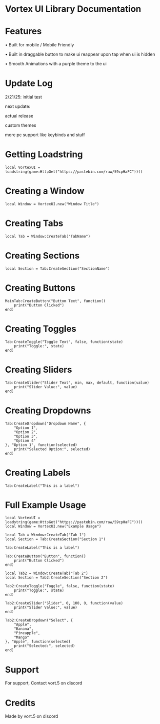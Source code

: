 # Vortex UI Library Documentation

# Features
• Built for mobile / Mobile Friendly

• Built in draggable button to make ui reappear upon 
tap when ui is hidden

• Smooth Animations with a purple theme to the ui

# Update Log
2/21/25: initial test

next update: 

actual release

custom themes

more pc support like keybinds and stuff

# Getting Loadstring
```
local VortexUI = loadstring(game:HttpGet("https://pastebin.com/raw/59cpHaFC"))()
```

# Creating a Window
```
local Window = VortexUI.new("Window Title")
```

# Creating Tabs
```
local Tab = Window:CreateTab("TabName")
```

# Creating Sections
```
local Section = Tab:CreateSection("SectionName")
```

# Creating Buttons
```
MainTab:CreateButton("Button Text", function()
    print("Button Clicked")
end)
```

# Creating Toggles
```
Tab:CreateToggle("Toggle Text", false, function(state)
    print("Toggle:", state)
end)
```

# Creating Sliders
```
Tab:CreateSlider("Slider Text", min, max, default, function(value)
    print("Slider Value:", value)
end)
```

# Creating Dropdowns
```
Tab:CreateDropdown("Dropdown Name", {
    "Option 1",
    "Option 2",
    "Option 3",
    "Option 4"
}, "Option 1", function(selected)
    print("Selected Option:", selected)
end)
```

# Creating Labels
```
Tab:CreateLabel("This is a label")
```

# Full Example Usage
```
local VortexUI = loadstring(game:HttpGet("https://pastebin.com/raw/59cpHaFC"))()
local Window = VortexUI.new("Example Usage")

local Tab = Window:CreateTab("Tab 1")
local Section = Tab:CreateSection("Section 1")

Tab:CreateLabel("This is a label")

Tab:CreateButton("Button", function()
    print("Button Clicked")
end)

local Tab2 = Window:CreateTab("Tab 2")
local Section = Tab2:CreateSection("Section 2")

Tab2:CreateToggle("Toggle", false, function(state)
    print("Toggle:", state)
end)

Tab2:CreateSlider("Slider", 0, 100, 0, function(value)
    print("Slider Value:", value)
end)

Tab2:CreateDropdown("Select", {
    "Apple",
    "Banana",
    "Pineapple",
    "Mango"
}, "Apple", function(selected)
    print("Selected:", selected)
end)
```

# Support
For support, Contact vort.5 on discord

# Credits
Made by vort.5 on discord



